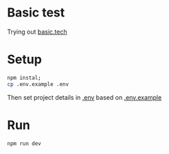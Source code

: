 # Basic test

Trying out [basic.tech](https://basic.tech)

# Setup

```bash
npm instal;
cp .env.example .env
```

Then set project details in [.env](./.env) based on [.env.example](./.env.example)

# Run
```bash
npm run dev
```
